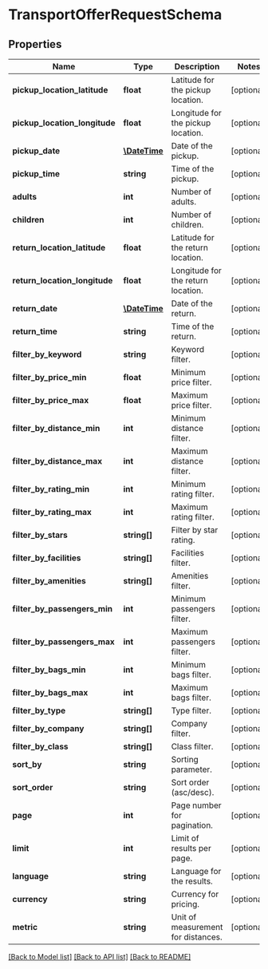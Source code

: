 # TransportOfferRequestSchema

## Properties
Name | Type | Description | Notes
------------ | ------------- | ------------- | -------------
**pickup_location_latitude** | **float** | Latitude for the pickup location. | [optional] 
**pickup_location_longitude** | **float** | Longitude for the pickup location. | [optional] 
**pickup_date** | [**\DateTime**](\DateTime.md) | Date of the pickup. | [optional] 
**pickup_time** | **string** | Time of the pickup. | [optional] 
**adults** | **int** | Number of adults. | [optional] 
**children** | **int** | Number of children. | [optional] 
**return_location_latitude** | **float** | Latitude for the return location. | [optional] 
**return_location_longitude** | **float** | Longitude for the return location. | [optional] 
**return_date** | [**\DateTime**](\DateTime.md) | Date of the return. | [optional] 
**return_time** | **string** | Time of the return. | [optional] 
**filter_by_keyword** | **string** | Keyword filter. | [optional] 
**filter_by_price_min** | **float** | Minimum price filter. | [optional] 
**filter_by_price_max** | **float** | Maximum price filter. | [optional] 
**filter_by_distance_min** | **int** | Minimum distance filter. | [optional] 
**filter_by_distance_max** | **int** | Maximum distance filter. | [optional] 
**filter_by_rating_min** | **int** | Minimum rating filter. | [optional] 
**filter_by_rating_max** | **int** | Maximum rating filter. | [optional] 
**filter_by_stars** | **string[]** | Filter by star rating. | [optional] 
**filter_by_facilities** | **string[]** | Facilities filter. | [optional] 
**filter_by_amenities** | **string[]** | Amenities filter. | [optional] 
**filter_by_passengers_min** | **int** | Minimum passengers filter. | [optional] 
**filter_by_passengers_max** | **int** | Maximum passengers filter. | [optional] 
**filter_by_bags_min** | **int** | Minimum bags filter. | [optional] 
**filter_by_bags_max** | **int** | Maximum bags filter. | [optional] 
**filter_by_type** | **string[]** | Type filter. | [optional] 
**filter_by_company** | **string[]** | Company filter. | [optional] 
**filter_by_class** | **string[]** | Class filter. | [optional] 
**sort_by** | **string** | Sorting parameter. | [optional] 
**sort_order** | **string** | Sort order (asc/desc). | [optional] 
**page** | **int** | Page number for pagination. | [optional] 
**limit** | **int** | Limit of results per page. | [optional] 
**language** | **string** | Language for the results. | [optional] 
**currency** | **string** | Currency for pricing. | [optional] 
**metric** | **string** | Unit of measurement for distances. | [optional] 

[[Back to Model list]](../../README.md#documentation-for-models) [[Back to API list]](../../README.md#documentation-for-api-endpoints) [[Back to README]](../../README.md)

